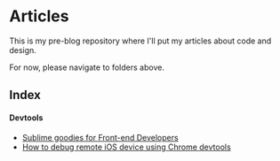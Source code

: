 # Articles

This is my pre-blog repository where I'll put my articles about code and design.

For now, please navigate to folders above.

## Index

#### Devtools

- [Sublime goodies for Front-end Developers](http://c.nikoloz.me/0U1h1w3b3n2r)
- [How to debug remote iOS device using Chrome devtools](http://c.nikoloz.me/dQf4)
